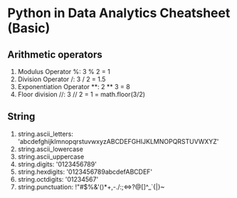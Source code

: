# Python in Data Analytics Cheatsheet (Basic)

## Arithmetic operators
1. Modulus Operator %: 3 % 2 = 1
2. Division Operator /: 3 / 2 = 1.5
3. Exponentiation Operator \**: 2 ** 3 = 8
4. Floor division //: 3 // 2 = 1 = math.floor(3/2)

## String
1. string.ascii_letters: 'abcdefghijklmnopqrstuvwxyzABCDEFGHIJKLMNOPQRSTUVWXYZ'
2. string.ascii_lowercase
3. string.ascii_uppercase
4. string.digits: '0123456789'
5. string.hexdigits: '0123456789abcdefABCDEF'
6. string.octdigits: '01234567'
7. string.punctuation: !"#$%&'()*+,-./:;<=>?@\[\]^_`{|}~

